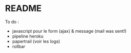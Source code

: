 # README

To do :

- javascript pour le form (ajax) & message (mail was sent!)
- pipeline heroku
- papertrail (voir les logs)
- rollbar
